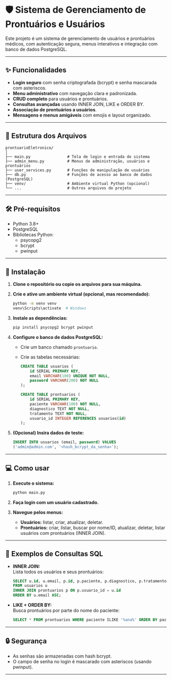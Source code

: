 # 🛡️ Sistema de Gerenciamento de Prontuários e Usuários

Este projeto é um sistema de gerenciamento de usuários e prontuários médicos, com autenticação segura, menus interativos e integração com banco de dados PostgreSQL.

---

## ✨ Funcionalidades

- **Login seguro** com senha criptografada (bcrypt) e senha mascarada com asteriscos.
- **Menu administrativo** com navegação clara e padronizada.
- **CRUD completo** para usuários e prontuários.
- **Consultas avançadas** usando INNER JOIN, LIKE e ORDER BY.
- **Associação de prontuários a usuários**.
- **Mensagens e menus amigáveis** com emojis e layout organizado.

---

## 📁 Estrutura dos Arquivos

```
prontuarioEletronico/
│
├── main.py                # Tela de login e entrada do sistema
├── admin_menu.py          # Menus de administração, usuários e prontuários
├── user_services.py       # Funções de manipulação de usuários
├── db.py                  # Funções de acesso ao banco de dados (PostgreSQL)
├── venv/                  # Ambiente virtual Python (opcional)
└── ...                    # Outros arquivos do projeto
```

---

## 🛠️ Pré-requisitos

- Python 3.8+
- PostgreSQL
- Bibliotecas Python:
  - psycopg2
  - bcrypt
  - pwinput

---

## 🚀 Instalação

1. **Clone o repositório ou copie os arquivos para sua máquina.**

2. **Crie e ative um ambiente virtual (opcional, mas recomendado):**
   ```sh
   python -m venv venv
   venv\Scripts\activate  # Windows
   ```

3. **Instale as dependências:**
   ```sh
   pip install psycopg2 bcrypt pwinput
   ```

4. **Configure o banco de dados PostgreSQL:**

   - Crie um banco chamado `prontuario`.
   - Crie as tabelas necessárias:

     ```sql
     CREATE TABLE usuarios (
         id SERIAL PRIMARY KEY,
         email VARCHAR(100) UNIQUE NOT NULL,
         password VARCHAR(200) NOT NULL
     );

     CREATE TABLE prontuarios (
         id SERIAL PRIMARY KEY,
         paciente VARCHAR(100) NOT NULL,
         diagnostico TEXT NOT NULL,
         tratamento TEXT NOT NULL,
         usuario_id INTEGER REFERENCES usuarios(id)
     );
     ```

5. **(Opcional) Insira dados de teste:**

   ```sql
   INSERT INTO usuarios (email, password) VALUES
   ('admin@admin.com', '<hash_bcrypt_da_senha>');
   ```

---

## 💻 Como usar

1. **Execute o sistema:**
   ```sh
   python main.py
   ```

2. **Faça login com um usuário cadastrado.**

3. **Navegue pelos menus:**
   - **Usuários:** listar, criar, atualizar, deletar.
   - **Prontuários:** criar, listar, buscar por nome/ID, atualizar, deletar, listar usuários com prontuários (INNER JOIN).

---

## 📝 Exemplos de Consultas SQL

- **INNER JOIN:**  
  Lista todos os usuários e seus prontuários:
  ```sql
  SELECT u.id, u.email, p.id, p.paciente, p.diagnostico, p.tratamento
  FROM usuarios u
  INNER JOIN prontuarios p ON p.usuario_id = u.id
  ORDER BY u.email ASC;
  ```

- **LIKE + ORDER BY:**  
  Busca prontuários por parte do nome do paciente:
  ```sql
  SELECT * FROM prontuarios WHERE paciente ILIKE '%ana%' ORDER BY paciente ASC;
  ```

---

## 🔒 Segurança

- As senhas são armazenadas com hash bcrypt.
- O campo de senha no login é mascarado com asteriscos (usando pwinput).

---




